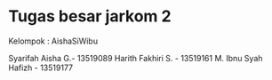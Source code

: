 # Tugas besar jarkom 2

Kelompok : AishaSiWibu

Syarifah Aisha G.- 13519089
Harith Fakhiri S. - 13519161
M. Ibnu Syah Hafizh - 13519177